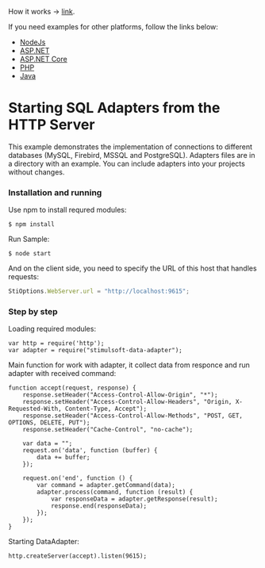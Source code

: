 
How it works -> [link](https://github.com/stimulsoft/DataAdapters.JS).  
    
If you need examples for other platforms, follow the links below:
* [NodeJs](https://github.com/stimulsoft/Samples-JS/tree/master/Node.js/Starting%20SQL%20adapters%20from%20the%20HTTP%20server)
* [ASP.NET](https://github.com/stimulsoft/Samples-JS/tree/master/ASP.NET/Connecting%20to%20Databases)
* [ASP.NET Core](https://github.com/stimulsoft/Samples-JS/tree/master/ASP.NET%20Core/Connecting%20to%20Databases)
* [PHP](https://github.com/stimulsoft/Samples-JS/tree/master/PHP/Connecting%20to%20Databases)
* [Java](https://github.com/stimulsoft/Samples-JS/tree/master/Java/Connecting%20to%20Databases)

# Starting SQL Adapters from the HTTP Server

This example demonstrates the implementation of connections to different databases (MySQL, Firebird, MSSQL and PostgreSQL). Adapters files are in a directory with an example. You can include adapters into your projects without changes.

### Installation and running
Use npm to install requred modules:

    $ npm install

Run Sample:

    $ node start

And on the client side, you need to specify the URL of this host that handles requests:
```js
StiOptions.WebServer.url = "http://localhost:9615";
```

### Step by step

Loading required modules:

    var http = require('http');
    var adapter = require("stimulsoft-data-adapter");

Main function for work with adapter, it collect data from responce and run adapter with received command:

    function accept(request, response) {
        response.setHeader("Access-Control-Allow-Origin", "*");
        response.setHeader("Access-Control-Allow-Headers", "Origin, X-Requested-With, Content-Type, Accept");
        response.setHeader("Access-Control-Allow-Methods", "POST, GET, OPTIONS, DELETE, PUT");
        response.setHeader("Cache-Control", "no-cache");

        var data = "";
        request.on('data', function (buffer) {
            data += buffer;
        });

        request.on('end', function () {
            var command = adapter.getCommand(data);
            adapter.process(command, function (result) {
                var responseData = adapter.getResponse(result);
                response.end(responseData);
            });
        });
    }

Starting DataAdapter:

    http.createServer(accept).listen(9615);
